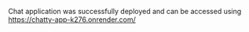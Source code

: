 Chat application was successfully deployed and can be accessed using https://chatty-app-k276.onrender.com/